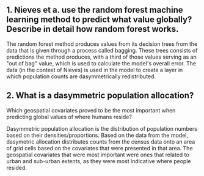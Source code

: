 ## 1. Nieves et a. use the random forest machine learning method to predict what value globally?  Describe in detail how random forest works.
   
The random forest method produces values from its decision trees from the data that is given through a process called bagging.
These trees consists of predictions the method produces, with a third of those values serving as an "out of bag" value, which is used
to calculate the model's overall error. The data (in the context of Nieves) is used in the model to create a layer in which population
counts are dasymmetrically redistributed.

## 2. What is a dasymmetric population allocation? 
Which geospatial covariates proved to be the most important when predicting global values of where humans reside?

Dasymmetric population allocation is the distribution of population numbers based on their densities/proportions. 
Based on the data from the model, dasymetric allocation distributes counts from the census data onto an area of grid cells based on the 
covariates that were presented in that area. The geospatial covariates that were most important were ones that related to urban and 
sub-urban extents, as they were most indicative where people resided.
